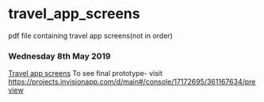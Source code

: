 # travel_app_screens
pdf file containing travel app screens(not in order)


### Wednesday 8th May 2019

[Travel app screens](https://ailsiseburns.github.io/travel_app_screens/travel_app_screens) To see final prototype- visit https://projects.invisionapp.com/d/main#/console/17172695/361167634/preview  